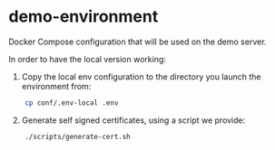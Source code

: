 # demo-environment
Docker Compose configuration that will be used on the demo server.

In order to have the local version working:

1. Copy the local env configuration to the directory you launch the environment from: 

```bash
	cp conf/.env-local .env
```

2. Generate self signed certificates, using a script we provide:
```bash
	./scripts/generate-cert.sh
```
